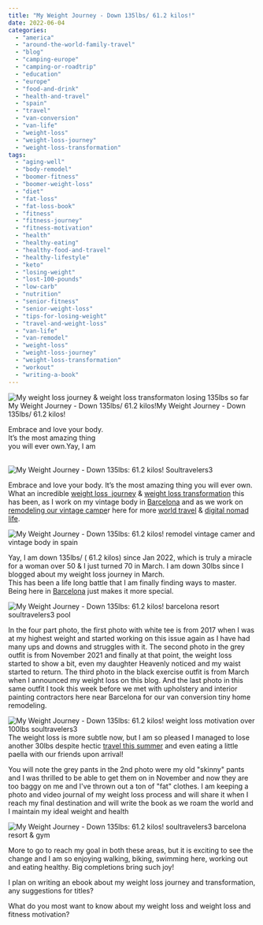 ```yaml
---
title: "My Weight Journey - Down 135lbs/ 61.2 kilos!"
date: 2022-06-04
categories: 
  - "america"
  - "around-the-world-family-travel"
  - "blog"
  - "camping-europe"
  - "camping-or-roadtrip"
  - "education"
  - "europe"
  - "food-and-drink"
  - "health-and-travel"
  - "spain"
  - "travel"
  - "van-conversion"
  - "van-life"
  - "weight-loss"
  - "weight-loss-journey"
  - "weight-loss-transformation"
tags: 
  - "aging-well"
  - "body-remodel"
  - "boomer-fitness"
  - "boomer-weight-loss"
  - "diet"
  - "fat-loss"
  - "fat-loss-book"
  - "fitness"
  - "fitness-journey"
  - "fitness-motivation"
  - "health"
  - "healthy-eating"
  - "healthy-food-and-travel"
  - "healthy-lifestyle"
  - "keto"
  - "losing-weight"
  - "lost-100-pounds"
  - "low-carb"
  - "nutrition"
  - "senior-fitness"
  - "senior-weight-loss"
  - "tips-for-losing-weight"
  - "travel-and-weight-loss"
  - "van-life"
  - "van-remodel"
  - "weight-loss"
  - "weight-loss-journey"
  - "weight-loss-transformation"
  - "workout"
  - "writing-a-book"
---
```


  
![My weight loss journey & weight loss transformaton losing 135lbs so far ](https://pub-ac94b3f306b24c0dba4238943c97f2e1.r2.dev/6a00e5502a950788330282e1591839200b.jpg)My Weight Journey - Down 135lbs/ 61.2 kilos!My Weight Journey - 
Down 135lbs/ 61.2 kilos!  
  
Embrace and love your body.  
It’s the most amazing thing  
you will ever own.Yay, I am

<!--more-->  
[](https://pub-ac94b3f306b24c0dba4238943c97f2e1.r2.dev/6a00e5502a9507883302942fad718d200c-scaled.jpg)[  
](https://pub-ac94b3f306b24c0dba4238943c97f2e1.r2.dev/6a00e5502a950788330282e1503636200b-scaled-1.jpg)[](https://pub-ac94b3f306b24c0dba4238943c97f2e1.r2.dev/6a00e5502a9507883302942fad718d200c-scaled.jpg)![My Weight Journey - Down 135lbs: 61.2 kilos! Soultravelers3](https://pub-ac94b3f306b24c0dba4238943c97f2e1.r2.dev/6a00e5502a950788330282e1591353200b.jpg)  
  
Embrace and love your body. It’s the most amazing thing you will ever own. What an incredible [weight loss  journey](http://soultravelers3new.local/2008/09/how-to-eat-heal.html) & [weight loss transformation](http://soultravelers3new.local/2022/03/i-lost-100lbs-best-weight-loss-tips-.html#more) this has been, as I work on my vintage body in [Barcelona](http://soultravelers3new.local/2022/05/cheap-furnished-rentals-in-barcelona-beach-resort.html#more) and as we work on [remodeling our vintage campe](http://soultravelers3new.local/2022/03/camper-van-renovation-vanlife-begins-again.html#more)r here for more [world travel](http://soultravelers3new.local/2022/03/retirement-traveling-around-the-world.html#more) & [digital nomad life](http://soultravelers3new.local/2022/05/is-the-wanderlust-gene-in-your-dna-so-born-to-travel-nomad.html#more).   
  
![My Weight Journey - Down 135lbs: 61.2 kilos! remodel vintage camer and vintage body in spain](https://pub-ac94b3f306b24c0dba4238943c97f2e1.r2.dev/6a00e5502a9507883302942fae4a96200c-scaled-1.jpg)  
  
Yay, I am down 135lbs/ ( 61.2 kilos) since Jan 2022, which is truly a miracle for a woman over 50 & I just turned 70 in March. I am down 30lbs since I blogged about my weight loss journey in March.  
This has been a life long battle that I am finally finding ways to master. Being here in [Barcelona](http://soultravelers3new.local/2022/04/21-of-the-best-things-to-do-in-barcelona-in-2022.html#more) just makes it more special.   
  
![My Weight Journey - Down 135lbs: 61.2 kilos! barcelona resort soultravelers3 pool ](https://pub-ac94b3f306b24c0dba4238943c97f2e1.r2.dev/6a00e5502a9507883302942fae4ae5200c-scaled-1.jpg)  
  
In the four part photo, the first photo with white tee is from 2017 when I was at my highest weight and started working on this issue again as I have had many ups and downs and struggles with it. The second photo in the grey outfit is from November 2021 and finally at that point, the weight loss started to show a bit, even my daughter Heavenly noticed and my waist started to return. The third photo in the black exercise outfit is from March when I announced my weight loss on this blog. And the last photo in this same outfit I took this week before we met with upholstery and interior painting contractors here near Barcelona for our van conversion tiny home remodeling.   
  
![My Weight Journey - Down 135lbs: 61.2 kilos! weight loss motivation over 100lbs soultravelers3](https://pub-ac94b3f306b24c0dba4238943c97f2e1.r2.dev/6a00e5502a95078833027880809164200d.jpg)  
The weight loss is more subtle now, but I am so pleased I managed to lose another 30lbs despite hectic [travel this summer](http://soultravelers3new.local/2022/04/top-tips-for-planning-a-summer-trip-to-europe-2022-cheaply.html#more) and even eating a little paella with our friends upon arrival!   
  
You will note the grey pants in the 2nd photo were my old "skinny" pants and I was thrilled to be able to get them on in November and now they are too baggy on me and I've thrown out a ton of "fat" clothes. I am keeping a photo and video journal of my weight loss process and will share it when I reach my final destination and will write the book as we roam the world and I maintain my ideal weight and health   
  
![My Weight Journey - Down 135lbs: 61.2 kilos! soultravelers3 barcelona resort & gym](https://pub-ac94b3f306b24c0dba4238943c97f2e1.r2.dev/6a00e5502a95078833027880809216200d.jpg)  
  
More to go to reach my goal in both these areas, but it is exciting to see the change and I am so enjoying walking, biking, swimming here, working out and eating healthy. Big completions bring such joy!  
  
I plan on writing an ebook about my weight loss journey and transformation, any suggestions for titles?  
  
What do you most want to know about my weight loss and weight loss and fitness motivation?
